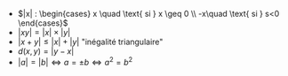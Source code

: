 - $|x| : \begin{cases} x \quad \text{  si  } x \geq  0  \\ -x\quad \text{  si  } s<0 \end{cases}$
- $|xy|=|x|\times|y|$
- $|x+y| \leq |x|+|y|$  "inégalité triangulaire"
- $d(x,y)=|y-x|$
- $|a|=|b| \Leftrightarrow  a = \pm b \Leftrightarrow a^{2}=b^2$  
